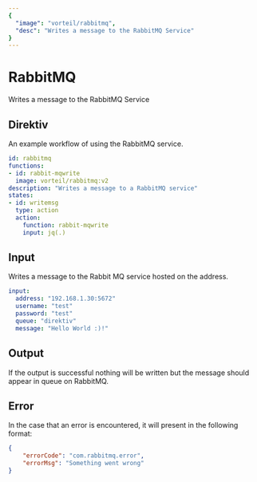 ```yaml
---
{
  "image": "vorteil/rabbitmq",
  "desc": "Writes a message to the RabbitMQ Service"
}
---
```


# RabbitMQ

Writes a message to the RabbitMQ Service

## Direktiv

An example workflow of using the RabbitMQ service.

```yaml
id: rabbitmq
functions:
- id: rabbit-mqwrite
  image: vorteil/rabbitmq:v2
description: "Writes a message to a RabbitMQ service"
states:
- id: writemsg
  type: action
  action:
    function: rabbit-mqwrite
    input: jq(.)
```

## Input

Writes a message to the Rabbit MQ service hosted on the address.

```yaml
input:
  address: "192.168.1.30:5672"
  username: "test"
  password: "test"
  queue: "direktiv"
  message: "Hello World :)!"
```

## Output

If the output is successful nothing will be written but the message should appear in queue on RabbitMQ.

## Error

In the case that an error is encountered, it will present in the following format:

```json
{
    "errorCode": "com.rabbitmq.error",
    "errorMsg": "Something went wrong"
}
```
